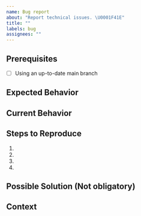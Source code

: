 ```yaml
---
name: Bug report
about: "Report technical issues. \U0001F41E"
title: ""
labels: bug
assignees: ""
---
```


## Prerequisites

- [ ] Using an up-to-date main branch

## Expected Behavior

<!--- What should have happened? -->

## Current Behavior

<!--- What went wrong? -->

## Steps to Reproduce

<!-- Add relevant code and/or a live example -->
<!-- Add stack traces -->

1.

2.

3.

4.

## Possible Solution (Not obligatory)

<!--- Suggest a reason for the bug or how to fix it. -->

## Context

<!--- How has this issue affected users? What are they trying to accomplish? -->
